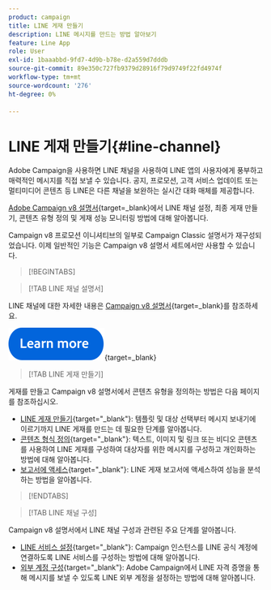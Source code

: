 ```yaml
---
product: campaign
title: LINE 게재 만들기
description: LINE 메시지를 만드는 방법 알아보기
feature: Line App
role: User
exl-id: 1baaabbd-9fd7-4d9b-b78e-d2a559d7dddb
source-git-commit: 89e350c727fb9379d28916f79d9749f22fd4974f
workflow-type: tm+mt
source-wordcount: '276'
ht-degree: 0%

---
```


# LINE 게재 만들기{#line-channel}

Adobe Campaign을 사용하면 LINE 채널을 사용하여 LINE 앱의 사용자에게 풍부하고 매력적인 메시지를 직접 보낼 수 있습니다. 공지, 프로모션, 고객 서비스 업데이트 또는 멀티미디어 콘텐츠 등 LINE은 다른 채널을 보완하는 실시간 대화 매체를 제공합니다.

[Adobe Campaign v8 설명서](https://experienceleague.adobe.com/en/docs/campaign/campaign-v8/send/line.md){target=_blank}에서 LINE 채널 설정, 최종 게재 만들기, 콘텐츠 유형 정의 및 게재 성능 모니터링 방법에 대해 알아봅니다.

Campaign v8 프로모션 이니셔티브의 일부로 Campaign Classic 설명서가 재구성되었습니다. 이제 일반적인 기능은 Campaign v8 설명서 세트에서만 사용할 수 있습니다.

>[!BEGINTABS]

>[!TAB LINE 채널 설명서]

LINE 채널에 대한 자세한 내용은 [Campaign v8 설명서](https://experienceleague.adobe.com/en/docs/campaign/campaign-v8/send/line.html){target=_blank}를 참조하세요.


[![이미지](../../assets/do-not-localize/learn-more-button.svg)](https://experienceleague.adobe.com/en/docs/campaign/campaign-v8/send/emails/email){target=_blank}


>[!TAB LINE 게재 만들기]

게재를 만들고 Campaign v8 설명서에서 콘텐츠 유형을 정의하는 방법은 다음 페이지를 참조하십시오.

* [LINE 게재 만들기](https://experienceleague.adobe.com/en/docs/campaign/campaign-v8/send/line.md#creating-the-delivery){target="_blank"}: 템플릿 및 대상 선택부터 메시지 보내기에 이르기까지 LINE 게재를 만드는 데 필요한 단계를 알아봅니다.
* [콘텐츠 형식 정의](https://experienceleague.adobe.com/en/docs/campaign/campaign-v8/send/line.md#defining-the-content){target="_blank"}: 텍스트, 이미지 및 링크 또는 비디오 콘텐츠를 사용하여 LINE 게재를 구성하여 대상자를 위한 메시지를 구성하고 개인화하는 방법에 대해 알아봅니다.
* [보고서에 액세스](https://experienceleague.adobe.com/en/docs/campaign/campaign-v8/send/line.md#accessing-reports){target="_blank"}: LINE 게재 보고서에 액세스하여 성능을 분석하는 방법을 알아봅니다.


>[!ENDTABS]



>[!TAB LINE 채널 구성]

Campaign v8 설명서에서 LINE 채널 구성과 관련된 주요 단계를 알아봅니다.

* [LINE 서비스 설정](https://experienceleague.adobe.com/en/docs/campaign/campaign-v8/send/line.md#configure-line-service){target="_blank"}: Campaign 인스턴스를 LINE 공식 계정에 연결하도록 LINE 서비스를 구성하는 방법에 대해 알아봅니다.
* [외부 계정 구성](https://experienceleague.adobe.com/en/docs/campaign/campaign-v8/send/line.md#configure-line-external){target="_blank"}: Adobe Campaign에서 LINE 자격 증명을 통해 메시지를 보낼 수 있도록 LINE 외부 계정을 설정하는 방법에 대해 알아봅니다.

